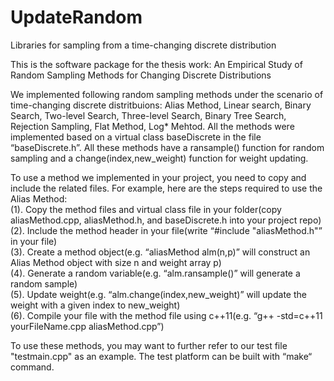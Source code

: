 # UpdateRandom
Libraries for sampling from a time-changing discrete distribution

This is the software package for the thesis work: An Empirical Study of Random Sampling Methods for Changing Discrete Distributions

We implemented following random sampling methods under the scenario of time-changing discrete distritbuions: Alias Method, Linear search, Binary Search, Two-level Search, Three-level Search, Binary Tree Search, Rejection Sampling, Flat Method, Log* Mehtod. All the methods were implemented based on a virtual class baseDiscrete in the file “baseDiscrete.h”. All these methods have a ransample() function for random sampling and a change(index,new_weight) function for weight updating.

To use a method we implemented in your project, you need to copy and include the related files. For example, here are the steps required to use the Alias Method:\
(1). Copy the method files and virtual class file in your folder(copy aliasMethod.cpp, aliasMethod.h, and baseDiscrete.h into your project repo)\
(2). Include the method header in your file(write “#include "aliasMethod.h"” in your file)\
(3). Create a method object(e.g. “aliasMethod alm(n,p)” will construct an Alias Method object with size n and weight array p)\
(4). Generate a random variable(e.g. “alm.ransample()” will generate a random sample)\
(5). Update weight(e.g. “alm.change(index,new_weight)” will update the weight with a given index to new_weight)\
(6). Compile your file with the method file using c++11(e.g. “g++ -std=c++11 yourFileName.cpp aliasMethod.cpp”)

To use these methods, you may want to further refer to our test file "testmain.cpp" as an example. The test platform can be built with “make“ command.
